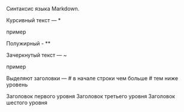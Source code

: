 Синтаксис языка Markdown.

Курсивный текст — *

пример

Полужирный - **


Зачеркнутый текст — ~

пример

Выделяют заголовки — # в начале строки чем больше # тем ниже уровень

Заголовок первого уровня
Заголовок третьего уровня
Заголовок шестого уровня
